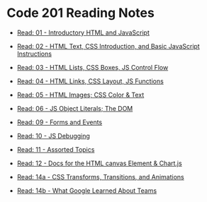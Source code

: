 # Code 201 Reading Notes


-  [Read: 01 - Introductory HTML and JavaScript](https://github.com/MURADALSHORMAN/readme-201d19/blob/main/class01.md)

	
- [Read: 02 - HTML Text, CSS Introduction, and Basic JavaScript Instructions	](https://github.com/MURADALSHORMAN/readme-201d19/blob/main/calss02.md)


	
- [Read: 03 - HTML Lists, CSS Boxes, JS Control Flow](https://github.com/MURADALSHORMAN/reading-notes/blob/main/class02/Read:%2003%20-%20HTML%20Lists_CSS%20Boxes_JS%20Control%20Flow.md)




- [Read: 04 - HTML Links, CSS Layout, JS Functions](https://github.com/MURADALSHORMAN/reading-notes/blob/main/Read:%2004%20-%20HTML%20Links%2C%20CSS%20Layout%2C%20JS%20Functions.md)


-  [Read: 05 - HTML Images; CSS Color & Text](https://github.com/MURADALSHORMAN/reading-notes/blob/main/Read:%2005%20-%20HTML%20Images%3B%20CSS%20Color%20%26%20Text.md)


	

- [Read: 06 - JS Object Literals; The DOM]()



- [Read: 09 - Forms and Events]()



-  [Read: 10 - JS Debugging]()



- [Read: 11 - Assorted Topics]()


- [Read: 12 - Docs for the HTML canvas Element & Chart.js]()




- [Read: 14a - CSS Transforms, Transitions, and Animations]()
- [Read: 14b - What Google Learned About Teams]()



